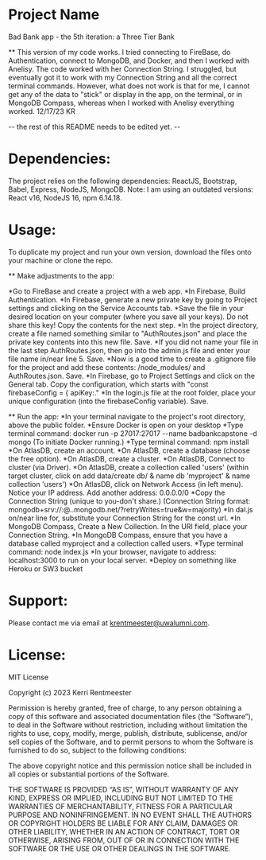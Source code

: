# **Project Name**
Bad Bank app - the 5th iteration: a Three Tier Bank

** This version of my code works. I tried connecting to FireBase, do Authentication, connect to MongoDB, and Docker, and then I worked with Anelisy. The code worked with her Connection String. I struggled, but eventually got it to work with my Connection String and all the correct terminal commands. However, what does not work is that for me, I cannot get any of the data to "stick" or display in the app, on the terminal, or in MongoDB Compass, whereas when I worked with Anelisy everything worked. 12/17/23 KR

-- the rest of this README needs to be edited yet. --

# **Dependencies:**
The project relies on the following dependencies: ReactJS, Bootstrap, Babel, Express, NodeJS, MongoDB. Note: I am using an outdated versions: React v16, NodeJS 16, npm 6.14.18.

# **Usage:**
To duplicate my project and run your own version, download the files onto your machine or clone the repo.

** Make adjustments to the app:

*Go to FireBase and create a project with a web app.
*In Firebase, Build Authentication.
*In Firebase, generate a new private key by going to Project settings and clicking on the Service Accounts tab.
*Save the file in your desired location on your computer (where you save all your keys). Do not share this key! Copy the contents for the next step.
*In the project directory, create a file named something similar to "AuthRoutes.json" and place the private key contents into this new file. Save.
*If you did not name your file in the last step AuthRoutes.json, then go into the admin.js file and enter your file name in/near line 5. Save.
*Now is a good time to create a .gitignore file for the project and add these contents: /node_modules/ and AuthRoutes.json. Save.
*In Firebase, go to Project Settings and click on the General tab. Copy the configuration, which starts with "const firebaseConfig = { apiKey:."
*In the login.js file at the root folder, place your unique configuration (into the firebaseConfig variable). Save.

** Run the app:
*In your terminal navigate to the project's root directory, above the public folder.
*Ensure Docker is open on your desktop
*Type terminal command: docker run -p 27017:27017 --name badbankcapstone -d mongo (To initiate Docker running.)
*Type terminal command: npm install
*On AtlasDB, create an account.
*On AtlasDB, create a database (choose the free option).
*On AtlasDB, create a cluster.
*On AtlasDB, Connect to cluster (via Driver).
*On AtlasDB, create a collection called 'users' (within target cluster, click on add data/create db/ & name db 'myproject' & name collection 'users')
*On AtlasDB, click on Network Access (in left menu). Notice your IP address. Add another address: 0.0.0.0/0
*Copy the Connection String (unique to you-don't share.) (Connection String format: mongodb+srv://:@..mongodb.net/?retryWrites=true&w=majority)
*In dal.js on/near line for, substitute your Connection String for the const url.
*In MongoDB Compass, Create a New Collection. In the URI field, place your Connection String.
*In MongoDB Compass, ensure that you have a database called myproject and a collection called users.
*Type terminal command: node index.js
*In your browser, navigate to address: localhost:3000 to run on your local server.
*Deploy on something like Heroku or SW3 bucket

# **Support:**
Please contact me via email at krentmeester@uwalumni.com.

# **License:**
MIT License

Copyright (c) 2023 Kerri Rentmeester

Permission is hereby granted, free of charge, to any person obtaining a copy of this software and associated documentation files (the “Software”), to deal in the Software without restriction, including without limitation the rights to use, copy, modify, merge, publish, distribute, sublicense, and/or sell copies of the Software, and to permit persons to whom the Software is furnished to do so, subject to the following conditions:

The above copyright notice and this permission notice shall be included in all copies or substantial portions of the Software.

THE SOFTWARE IS PROVIDED “AS IS”, WITHOUT WARRANTY OF ANY KIND, EXPRESS OR IMPLIED, INCLUDING BUT NOT LIMITED TO THE WARRANTIES OF MERCHANTABILITY, FITNESS FOR A PARTICULAR PURPOSE AND NONINFRINGEMENT. IN NO EVENT SHALL THE AUTHORS OR COPYRIGHT HOLDERS BE LIABLE FOR ANY CLAIM, DAMAGES OR OTHER LIABILITY, WHETHER IN AN ACTION OF CONTRACT, TORT OR OTHERWISE, ARISING FROM, OUT OF OR IN CONNECTION WITH THE SOFTWARE OR THE USE OR OTHER DEALINGS IN THE SOFTWARE.
